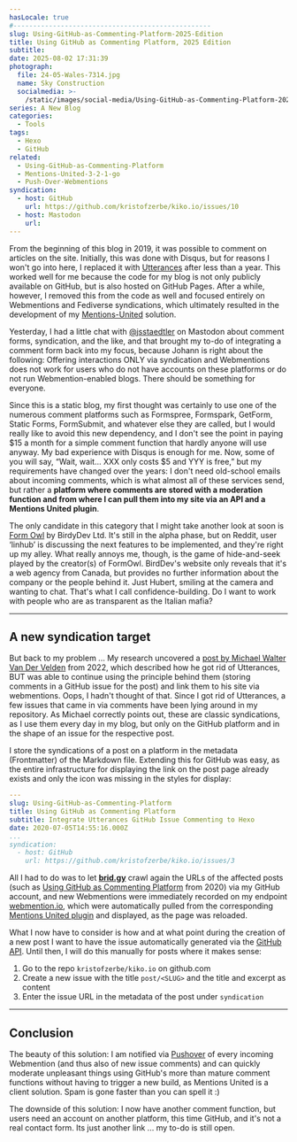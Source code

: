 ```yaml
---
hasLocale: true
#--------------------------------------------------
slug: Using-GitHub-as-Commenting-Platform-2025-Edition
title: Using GitHub as Commenting Platform, 2025 Edition
subtitle:
date: 2025-08-02 17:31:39
photograph:
  file: 24-05-Wales-7314.jpg
  name: Sky Construction
  socialmedia: >-
    /static/images/social-media/Using-GitHub-as-Commenting-Platform-2025-Edition.jpg
series: A New Blog
categories:
  - Tools
tags:
  - Hexo
  - GitHub
related:
  - Using-GitHub-as-Commenting-Platform
  - Mentions-United-3-2-1-go
  - Push-Over-Webmentions
syndication:
  - host: GitHub
    url: https://github.com/kristofzerbe/kiko.io/issues/10
  - host: Mastodon
    url: 
---
```


From the beginning of this blog in 2019, it was possible to comment on articles on the site. Initially, this was done with Disqus, but for reasons I won't go into here, I replaced it with [Utterances](https://utteranc.es) after less than a year. This worked well for me because the code for my blog is not only publicly available on GitHub, but is also hosted on GitHub Pages. After a while, however, I removed this from the code as well and focused entirely on Webmentions and Fediverse syndications, which ultimately resulted in the development of my [Mentions-United](/post/Mentions-United-3-2-1-go) solution.

Yesterday, I had a little chat with [@jsstaedtler](https://mastodon.art/@jsstaedtler) on Mastodon about comment forms, syndication, and the like, and that brought my to-do of integrating a comment form back into my focus, because Johann is right about the following: Offering interactions ONLY via syndication and Webmentions does not work for users who do not have accounts on these platforms or do not run Webmention-enabled blogs. There should be something for everyone.

Since this is a static blog, my first thought was certainly to use one of the numerous comment platforms such as Formspree, Formspark, GetForm, Static Forms, FormSubmit, and whatever else they are called, but I would really like to avoid this new dependency, and I don't see the point in paying $15 a month for a simple comment function that hardly anyone will use anyway. My bad experience with Disqus is enough for me. Now, some of you will say, “Wait, wait... XXX only costs $5 and YYY is free,” but my requirements have changed over the years: I don't need old-school emails about incoming comments, which is what almost all of these services send, but rather a **platform where comments are stored with a moderation function and from where I can pull them into my site via an API and a Mentions United plugin**.

<!-- more -->

The only candidate in this category that I might take another look at soon is [Form Owl](https://formowl.dev) by BirdyDev Ltd. It's still in the alpha phase, but on Reddit, user ‘linhub’ is discussing the next features to be implemented, and they're right up my alley. What really annoys me, though, is the game of hide-and-seek played by the creator(s) of FormOwl. BirdDev's website only reveals that it's a web agency from Canada, but provides no further information about the company or the people behind it. Just Hubert, smiling at the camera and wanting to chat. That's what I call confidence-building. Do I want to work with people who are as transparent as the Italian mafia?

---

## A new syndication target

But back to my problem ... My research uncovered a [post by Michael Walter Van Der Velden](https://mikevdv.dev/blog/2022-08-25-switching-to-webmention-comments) from 2022, which described how he got rid of Utterances, BUT was able to continue using the principle behind them (storing comments in a GitHub issue for the post) and link them to his site via webmentions. Oops, I hadn't thought of that. Since I got rid of Utterances, a few issues that came in via comments have been lying around in my repository. As Michael correctly points out, these are classic syndications, as I use them every day in my blog, but only on the GitHub platform and in the shape of an issue for the respective post.

I store the syndications of a post on a platform in the metadata (Frontmatter) of the Markdown file. Extending this for GitHub was easy, as the entire infrastructure for displaying the link on the post page already exists and only the icon was missing in the styles for display:

```yaml
---
slug: Using-GitHub-as-Commenting-Platform
title: Using GitHub as Commenting Platform
subtitle: Integrate Utterances GitHub Issue Commenting to Hexo
date: 2020-07-05T14:55:16.000Z
...
syndication:
  - host: GitHub
    url: https://github.com/kristofzerbe/kiko.io/issues/3
```

All I had to do was to let [**brid.gy**](https://brid.gy) crawl again the URLs of the affected posts (such as [Using GitHub as Commenting Platform](/post/Using-GitHub-as-Commenting-Platform) from 2020) via my GitHub account, and new Webmentions were immediately recorded on my endpoint [webmention.io](https://webmention.io/), which were automatically pulled from the corresponding [Mentions United plugin](https://github.com/kristofzerbe/Mentions-United?tab=readme-ov-file#provider-webmentions) and displayed, as the page was reloaded.

What I now have to consider is how and at what point during the creation of a new post I want to have the issue automatically generated via the [GitHub API](https://docs.github.com/en/rest/issues?apiVersion=2022-11-28). Until then, I will do this manually for posts where it makes sense:

1. Go to the repo ``kristofzerbe/kiko.io`` on github.com
2. Create a new issue with the title ``post/<SLUG>`` and the title and excerpt as content
3. Enter the issue URL in the metadata of the post under ``syndication``

---

## Conclusion

The beauty of this solution: I am notified via [Pushover](/post/Push-Over-Webmentions/) of every incoming Webmention (and thus also of new issue comments) and can quickly moderate unpleasant things using GitHub's more than mature comment functions without having to trigger a new build, as Mentions United is a client solution. Spam is gone faster than you can spell it :)

The downside of this solution: I now have another comment function, but users need an account on another platform, this time GitHub, and it's not a real contact form. Its just another link ... my to-do is still open.
